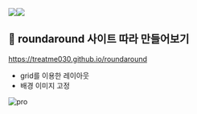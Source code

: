 <img src="https://img.shields.io/badge/html-E34F26?style=for-the-badge&logo=html5&logoColor=white"><img src="https://img.shields.io/badge/css-1572B6?style=for-the-badge&logo=css3&logoColor=white">

## 💋 roundaround 사이트 따라 만들어보기 
https://treatme030.github.io/roundaround
 * grid를 이용한 레이아웃
 * 배경 이미지 고정

![pro](https://user-images.githubusercontent.com/74355328/147443418-272ab283-41fc-4f34-8b6a-5c3899ab5905.gif)
